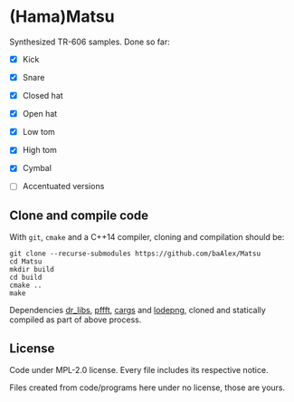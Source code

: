 
(Hama)Matsu
===========

Synthesized TR-606 samples. Done so far:

- [x] Kick
- [x] Snare
- [x] Closed hat
- [x] Open hat
- [x] Low tom
- [x] High tom
- [x] Cymbal
- [ ] Accentuated versions


Clone and compile code
----------------------
With `git`, `cmake` and a C++14 compiler, cloning and compilation should be:

```
git clone --recurse-submodules https://github.com/baAlex/Matsu
cd Matsu
mkdir build
cd build
cmake ..
make
```

Dependencies [dr_libs](https://github.com/mackron/dr_libs), [pffft](https://bitbucket.org/jpommier/pffft),
[cargs](https://github.com/likle/cargs) and [lodepng](https://github.com/lvandeve/lodepng),
cloned and statically compiled as part of above process.


License
-------
Code under MPL-2.0 license. Every file includes its respective notice.

Files created from code/programs here under no license, those are yours.

